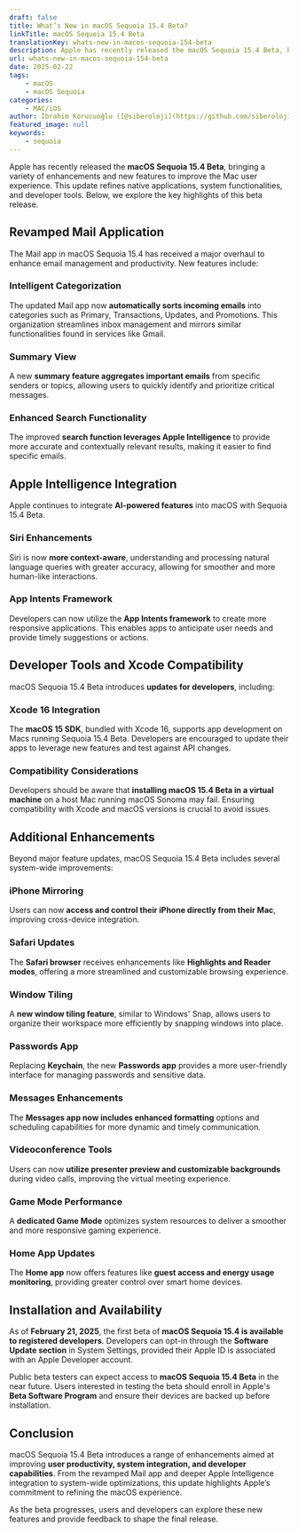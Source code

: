 ```yaml
---
draft: false
title: What’s New in macOS Sequoia 15.4 Beta?
linkTitle: macOS Sequoia 15.4 Beta
translationKey: whats-new-in-macos-sequoia-154-beta
description: Apple has recently released the macOS Sequoia 15.4 Beta, bringing a variety of enhancements and new features to improve the Mac user experience. This update refines native applications, system functionalities, and developer tools. Below, we explore the key highlights of this beta release.
url: whats-new-in-macos-sequoia-154-beta
date: 2025-02-22
tags:
    - macOS
    - macOS Sequoia
categories:
    - MAC/iOS
author: İbrahim Korucuoğlu ([@siberoloji](https://github.com/siberoloji))
featured_image: null
keywords:
    - sequoia
---
```

Apple has recently released the **macOS Sequoia 15.4 Beta**, bringing a variety of enhancements and new features to improve the Mac user experience. This update refines native applications, system functionalities, and developer tools. Below, we explore the key highlights of this beta release.

## Revamped Mail Application

The Mail app in macOS Sequoia 15.4 has received a major overhaul to enhance email management and productivity. New features include:

### Intelligent Categorization

The updated Mail app now **automatically sorts incoming emails** into categories such as Primary, Transactions, Updates, and Promotions. This organization streamlines inbox management and mirrors similar functionalities found in services like Gmail.

### Summary View

A new **summary feature aggregates important emails** from specific senders or topics, allowing users to quickly identify and prioritize critical messages.

### Enhanced Search Functionality

The improved **search function leverages Apple Intelligence** to provide more accurate and contextually relevant results, making it easier to find specific emails.

## Apple Intelligence Integration

Apple continues to integrate **AI-powered features** into macOS with Sequoia 15.4 Beta.

### Siri Enhancements

Siri is now **more context-aware**, understanding and processing natural language queries with greater accuracy, allowing for smoother and more human-like interactions.

### App Intents Framework

Developers can now utilize the **App Intents framework** to create more responsive applications. This enables apps to anticipate user needs and provide timely suggestions or actions.

## Developer Tools and Xcode Compatibility

macOS Sequoia 15.4 Beta introduces **updates for developers**, including:

### Xcode 16 Integration

The **macOS 15 SDK**, bundled with Xcode 16, supports app development on Macs running Sequoia 15.4 Beta. Developers are encouraged to update their apps to leverage new features and test against API changes.

### Compatibility Considerations

Developers should be aware that **installing macOS 15.4 Beta in a virtual machine** on a host Mac running macOS Sonoma may fail. Ensuring compatibility with Xcode and macOS versions is crucial to avoid issues.

## Additional Enhancements

Beyond major feature updates, macOS Sequoia 15.4 Beta includes several system-wide improvements:

### iPhone Mirroring

Users can now **access and control their iPhone directly from their Mac**, improving cross-device integration.

### Safari Updates

The **Safari browser** receives enhancements like **Highlights and Reader modes**, offering a more streamlined and customizable browsing experience.

### Window Tiling

A **new window tiling feature**, similar to Windows' Snap, allows users to organize their workspace more efficiently by snapping windows into place.

### Passwords App

Replacing **Keychain**, the new **Passwords app** provides a more user-friendly interface for managing passwords and sensitive data.

### Messages Enhancements

The **Messages app now includes enhanced formatting** options and scheduling capabilities for more dynamic and timely communication.

### Videoconference Tools

Users can now **utilize presenter preview and customizable backgrounds** during video calls, improving the virtual meeting experience.

### Game Mode Performance

A **dedicated Game Mode** optimizes system resources to deliver a smoother and more responsive gaming experience.

### Home App Updates

The **Home app** now offers features like **guest access and energy usage monitoring**, providing greater control over smart home devices.

## Installation and Availability

As of **February 21, 2025**, the first beta of **macOS Sequoia 15.4 is available to registered developers**. Developers can opt-in through the **Software Update section** in System Settings, provided their Apple ID is associated with an Apple Developer account.

Public beta testers can expect access to **macOS Sequoia 15.4 Beta** in the near future. Users interested in testing the beta should enroll in Apple's **Beta Software Program** and ensure their devices are backed up before installation.

## Conclusion

macOS Sequoia 15.4 Beta introduces a range of enhancements aimed at improving **user productivity, system integration, and developer capabilities**. From the revamped Mail app and deeper Apple Intelligence integration to system-wide optimizations, this update highlights Apple’s commitment to refining the macOS experience.

As the beta progresses, users and developers can explore these new features and provide feedback to shape the final release.
